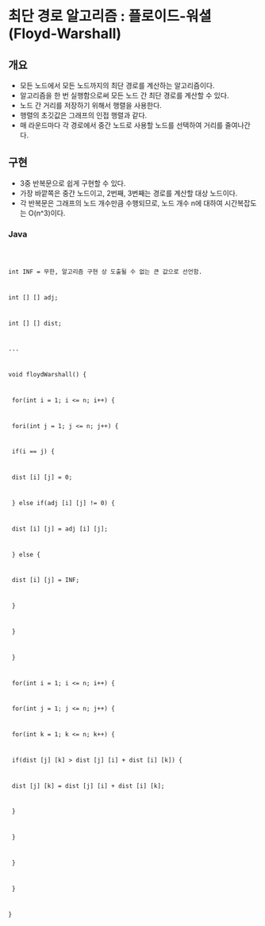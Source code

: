 # 최단 경로 알고리즘 : 플로이드-워셜(Floyd-Warshall)

##	개요

- 모든 노드에서 모든 노드까지의 최단 경로를 계산하는 알고리즘이다.
- 알고리즘을 한 번 실행함으로써 모든 노드 간 최단 경로를 계산할 수 있다.
- 노드 간 거리를 저장하기 위해서 행렬을 사용한다.
- 행렬의 초깃값은 그래프의 인접 행렬과 같다.
- 매 라운드마다 각 경로에서 중간 노드로 사용할 노드를 선택하여 거리를 줄여나간다.



##	구현

- 3중 반복문으로 쉽게 구현할 수 있다.
- 가장 바깥쪽은 중간 노드이고, 2번째, 3번째는 경로를 계산할 대상 노드이다.
- 각 반복문은 그래프의 노드 개수만큼 수행되므로, 노드 개수 n에 대하여 시간복잡도는 O(n^3)이다.



###	Java

<code>

int INF = 무한, 알고리즘 구현 상 도출될 수 없는 큰 값으로 선언함.

int [] [] adj;

int [] [] dist;

...

void floydWarshall() {

​	for(int i = 1; i <= n; i++) {

​		fori(int j = 1;  j <= n; j++) {

​			if(i == j) {

​				dist [i] [j] = 0;

​			} else if(adj [i] [j] != 0) {

​				dist [i] [j] = adj [i] [j];

​			} else {

​				dist [i] [j] = INF;

​			}

​		}	

​	}



​	for(int i = 1; i <= n; i++) {

​		for(int j = 1; j <= n; j++) {

​			for(int k = 1; k <= n; k++) {

​				if(dist [j] [k] > dist [j] [i] + dist [i] [k]) {

​					dist [j] [k] = dist [j] [i] + dist [i] [k];

​				}

​			}

​		}

​	}

}

</code>